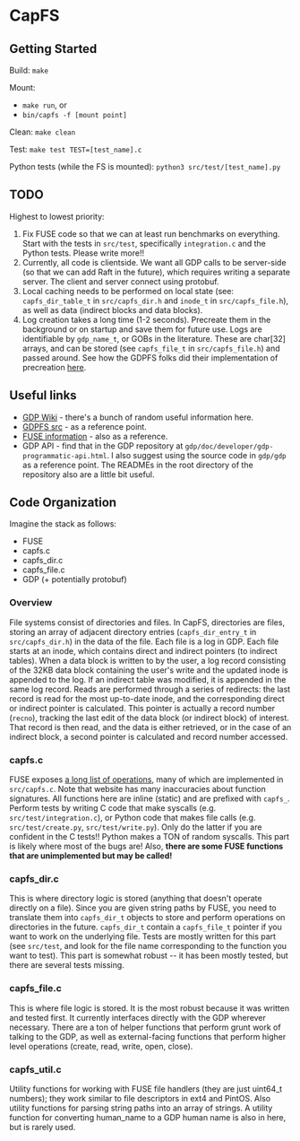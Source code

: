 # CapFS

## Getting Started

Build: `make`

Mount: 
 * `make run`, or
 * `bin/capfs -f [mount point]`

Clean: `make clean`

Test: `make test TEST=[test_name].c`

Python tests (while the FS is mounted): `python3 src/test/[test_name].py`

## TODO

Highest to lowest priority:

1. Fix FUSE code so that we can at least run benchmarks on everything. Start with the tests in `src/test`, specifically `integration.c` and the Python tests. Please write more!!
2. Currently, all code is clientside. We want all GDP calls to be server-side (so that we can add Raft in the future), which requires writing a separate server. The client and server connect using protobuf.
3. Local caching needs to be performed on local state (see: `capfs_dir_table_t` in `src/capfs_dir.h` and `inode_t` in `src/capfs_file.h`), as well as data (indirect blocks and data blocks).
4. Log creation takes a long time (1-2 seconds). Precreate them in the background or on startup and save them for future use. Logs are identifiable by `gdp_name_t`, or GOBs in the literature. These are char[32] arrays, and can be stored (see `capfs_file_t` in `src/capfs_file.h`) and passed around. See how the GDPFS folks did their implementation of precreation [here](https://github.com/paulbramsen/gdpfs/blob/master/src/gdpfs_log.c).

## Useful links

* [GDP Wiki](https://gdp.cs.berkeley.edu/redmine/projects/gdp/wiki/GDP) - there's a bunch of random useful information here.
* [GDPFS src](https://github.com/paulbramsen/gdpfs/tree/master/src) - as a reference point.
* [FUSE information](https://libfuse.github.io/doxygen/structfuse__operations.html) - also as a reference.
* GDP API - find that in the GDP repository at `gdp/doc/developer/gdp-programmatic-api.html`. I also suggest using the source code in `gdp/gdp` as a reference point. The READMEs in the root directory of the repository also are a little bit useful.

## Code Organization

Imagine the stack as follows:

* FUSE
* capfs.c
* capfs_dir.c
* capfs_file.c
* GDP (+ potentially protobuf)

### Overview

File systems consist of directories and files. In CapFS, directories are files, storing an array of adjacent directory entries (`capfs_dir_entry_t` in `src/capfs_dir.h`) in the data of the file. Each file is a log in GDP. Each file starts at an inode, which contains direct and indirect pointers (to indirect tables). When a data block is written to by the user, a log record consisting of the 32KB data block containing the user's write and the updated inode is appended to the log. If an indirect table was modified, it is appended in the same log record. Reads are performed through a series of redirects: the last record is read for the most up-to-date inode, and the corresponding direct or indirect pointer is calculated. This pointer is actually a record number (`recno`), tracking the last edit of the data block (or indirect block) of interest. That record is then read, and the data is either retrieved, or in the case of an indirect block, a second pointer is calculated and record number accessed.

### capfs.c

FUSE exposes [a long list of operations](https://libfuse.github.io/doxygen/structfuse__operations.html), many of which are implemented in `src/capfs.c`. Note that website has many inaccuracies about function signatures. All functions here are inline (static) and are prefixed with `capfs_`. Perform tests by writing C code that make syscalls (e.g. `src/test/integration.c`), or Python code that makes file calls (e.g. `src/test/create.py`, `src/test/write.py`). Only do the latter if you are confident in the C tests!! Python makes a TON of random syscalls. This part is likely where most of the bugs are! Also, **there are some FUSE functions that are unimplemented but may be called!**

### capfs_dir.c

This is where directory logic is stored (anything that doesn't operate directly on a file). Since you are given string paths by FUSE, you need to translate them into `capfs_dir_t` objects to store and perform operations on directories in the future. `capfs_dir_t` contain a `capfs_file_t` pointer if you want to work on the underlying file. Tests are mostly written for this part (see `src/test`, and look for the file name corresponding to the function you want to test). This part is somewhat robust -- it has been mostly tested, but there are several tests missing.

### capfs_file.c

This is where file logic is stored. It is the most robust because it was written and tested first. It currently interfaces directly with the GDP wherever necessary. There are a ton of helper functions that perform grunt work of talking to the GDP, as well as external-facing functions that perform higher level operations (create, read, write, open, close).

### capfs_util.c

Utility functions for working with FUSE file handlers (they are just uint64_t numbers); they work similar to file descriptors in ext4 and PintOS. Also utility functions for parsing string paths into an array of strings. A utility function for converting human_name to a GDP human name is also in here, but is rarely used.

